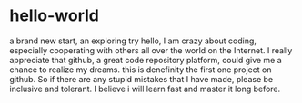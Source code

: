 # hello-world
a brand new start, an exploring try
hello, I am crazy about coding, especially cooperating with others all over the world on the Internet. I really appreciate that github, a great code repository platform, could give me a chance to realize my dreams. this is denefinity the first one project on github. So if there are any stupid mistakes that I have made, please be inclusive and tolerant. I believe i will learn fast and master it long before.

